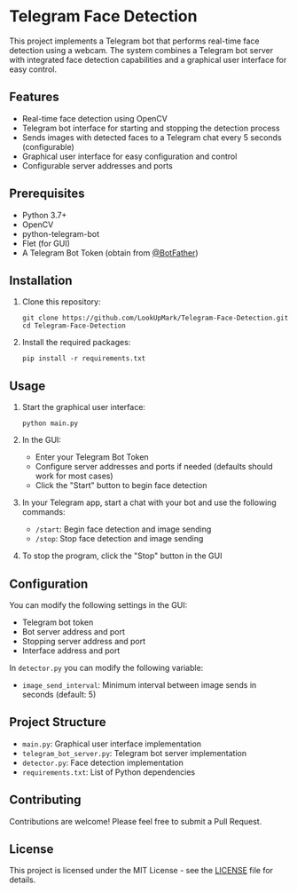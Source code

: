 # Telegram Face Detection

This project implements a Telegram bot that performs real-time face detection using a webcam. The system combines a Telegram bot server with integrated face detection capabilities and a graphical user interface for easy control.

## Features

- Real-time face detection using OpenCV
- Telegram bot interface for starting and stopping the detection process
- Sends images with detected faces to a Telegram chat every 5 seconds (configurable)
- Graphical user interface for easy configuration and control
- Configurable server addresses and ports

## Prerequisites

- Python 3.7+
- OpenCV
- python-telegram-bot
- Flet (for GUI)
- A Telegram Bot Token (obtain from [@BotFather](https://t.me/botfather))

## Installation

1. Clone this repository:
   ```
   git clone https://github.com/LookUpMark/Telegram-Face-Detection.git
   cd Telegram-Face-Detection
   ```

2. Install the required packages:
   ```
   pip install -r requirements.txt
   ```

## Usage

1. Start the graphical user interface:
   ```
   python main.py
   ```

2. In the GUI:
   - Enter your Telegram Bot Token
   - Configure server addresses and ports if needed (defaults should work for most cases)
   - Click the "Start" button to begin face detection

3. In your Telegram app, start a chat with your bot and use the following commands:
   - `/start`: Begin face detection and image sending
   - `/stop`: Stop face detection and image sending

4. To stop the program, click the "Stop" button in the GUI

## Configuration

You can modify the following settings in the GUI:

- Telegram bot token
- Bot server address and port
- Stopping server address and port
- Interface address and port

In `detector.py` you can modify the following variable:

- `image_send_interval`: Minimum interval between image sends in seconds (default: 5)

## Project Structure

- `main.py`: Graphical user interface implementation
- `telegram_bot_server.py`: Telegram bot server implementation
- `detector.py`: Face detection implementation
- `requirements.txt`: List of Python dependencies

## Contributing

Contributions are welcome! Please feel free to submit a Pull Request.

## License

This project is licensed under the MIT License - see the [LICENSE](LICENSE) file for details.
